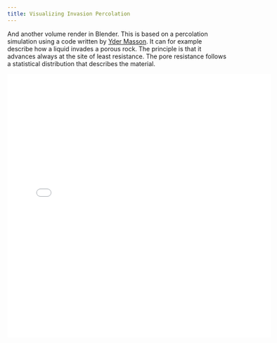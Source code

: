 ```yaml
---
title: Visualizing Invasion Percolation
---
```


And another volume render in Blender.
This is based on a percolation simulation using a code written by <a href="https://sites.google.com/site/ydermasson/">Yder Masson</a>. It can for example describe how a liquid invades a porous rock. The principle is that it advances always at the site of least resistance. The pore resistance follows a statistical distribution that describes the material.

<iframe allowfullscreen="" frameborder="0" height="600" src="//www.youtube.com/embed/U5ltOcmB33o" width="600"></iframe>
